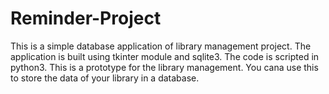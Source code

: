 # Reminder-Project
This is a simple database application of library management project. 
The application is built using tkinter module and sqlite3.
The code is scripted in python3.
This is a prototype for the library management. You cana use this to store the data of your library in a database.
